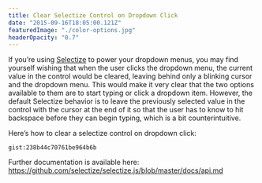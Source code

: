 ```yaml
---
title: Clear Selectize Control on Dropdown Click
date: "2015-09-16T18:05:00.121Z"
featuredImage: "./color-options.jpg"
headerOpacity: "0.7"
---
```


If you’re using [Selectize](https://github.com/selectize/selectize.js/) to power your dropdown menus, you may find yourself wishing that when the user clicks the dropdown menu, the current value in the control would be cleared, leaving behind only a blinking cursor and the dropdown menu. This would make it very clear that the two options available to them are to start typing or click a dropdown item. However, the default Selectize behavior is to leave the previously selected value in the control with the cursor at the end of it so that the user has to know to hit backspace before they can begin typing, which is a bit counterintuitive.

Here’s how to clear a selectize control on dropdown click:

`gist:238b44c70761be964b6b`

Further documentation is available here:  
https://github.com/selectize/selectize.js/blob/master/docs/api.md